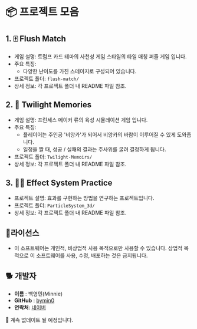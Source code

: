 # 📦 프로젝트 모음

## 1. 🀄 Flush Match

- 게임 설명: 트럼프 카드 테마의 사천성 게임 스타일의 타일 매칭 퍼즐 게임 입니다.
- 주요 특징:
  - 다양한 난이도를 가진 스테이지로 구성되어 있습니다.
- 프로젝트 폴더: `flush-match/`
- 상세 정보: 각 프로젝트 폴더 내 README 파일 참조.

## 2. 👸 Twilight Memories

- 게임 설명: 프린세스 메이커 류의 육성 시뮬레이션 게임 입니다.
- 주요 특징:
  - 플레이어는 주인공 '비앙카'가 되어서 비앙카의 바람이 이루어질 수 있게 도와줍니다.
  - 일정을 짤 때, 성공 / 실패의 결과는 주사위를 굴려 결정하게 됩니다.
- 프로젝트 폴더: `Twilight-Memoirs/`
- 상세 정보: 각 프로젝트 폴더 내 README 파일 참조.

## 3. 👩‍💻 Effect System Practice

- 프로젝트 설명: 효과를 구현하는 방법을 연구하는 프로젝트입니다.
- 프로젝트 폴더: `ParticleSystem_3d/`
- 상세 정보: 각 프로젝트 폴더 내 README 파일 참조.

## 📌라이선스
- 이 소프트웨어는 개인적, 비상업적 사용 목적으로만 사용할 수 있습니다. 상업적 목적으로 이 소프트웨어를 사용, 수정, 배포하는 것은 금지됩니다.

## 🐕 개발자
-   **이름**  : 백영민(Minnie)
-   **GitHub**  : [bymin0](https://github.com/bymin0)
-   **연락처**:  [네이버](ymbaek0@naver.com)

🌈 계속 없데이트 될 예정입니다.
